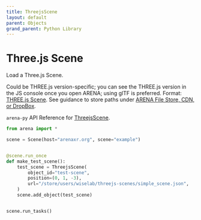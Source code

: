 ```yaml
---
title: ThreejsScene
layout: default
parent: Objects
grand_parent: Python Library
---
```


# Three.js Scene

Load a Three.js Scene.

Could be THREE.js version-specific; you can see the THREE.js version in the JS console once you open ARENA; using glTF is preferred. Format: <a href='https://threejs.org/docs/#api/en/scenes/Scene'>THREE.js Scene</a>. See guidance to store paths under <a href='https://docs.arenaxr.org/content/interface/filestore.html'>ARENA File Store, CDN, or DropBox</a>.

`arena-py` API Reference for [ThreejsScene](/content/python-api/objects/threejs_scene).

```python
from arena import *

scene = Scene(host="arenaxr.org", scene="example")


@scene.run_once
def make_test_scene():
    test_scene = ThreejsScene(
        object_id="test-scene",
        position=(0, 1, -3),
        url="/store/users/wiselab/threejs-scenes/simple_scene.json",
    )
    scene.add_object(test_scene)


scene.run_tasks()
```
